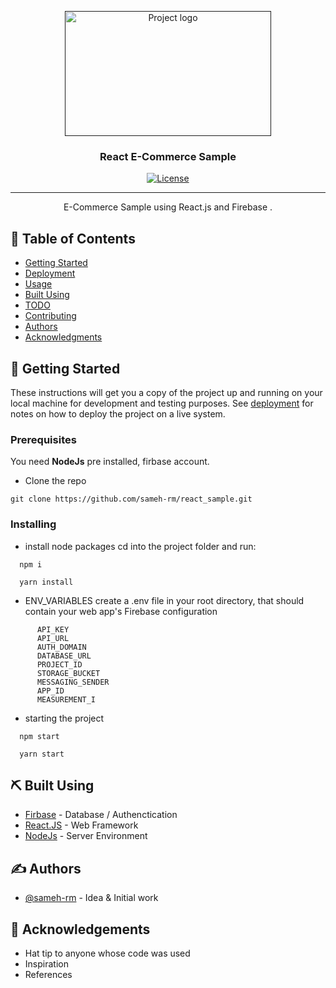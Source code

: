 <p align="center">
  <a href="" rel="noopener">
 <img width=330px height=200px src="https://miro.medium.com/max/3176/1*h-xRzZOCHk8jTlEa8M42GA.png" alt="Project logo"></a>
</p>

<h3 align="center">React E-Commerce Sample</h3>

<div align="center">

[![License](https://img.shields.io/badge/license-MIT-blue.svg)](/LICENSE)

</div>

---

<p align="center"> E-Commerce Sample using React.js and Firebase .
    <br> 
</p>

## 📝 Table of Contents

- [Getting Started](#getting_started)
- [Deployment](#deployment)
- [Usage](#usage)
- [Built Using](#built_using)
- [TODO](../TODO.md)
- [Contributing](../CONTRIBUTING.md)
- [Authors](#authors)
- [Acknowledgments](#acknowledgement)

## 🏁 Getting Started <a name = "getting_started"></a>

These instructions will get you a copy of the project up and running on your local machine for development and testing purposes. See [deployment](#deployment) for notes on how to deploy the project on a live system.

### Prerequisites

You need **NodeJs** pre installed, firbase account.

- Clone the repo

```
git clone https://github.com/sameh-rm/react_sample.git
```

### Installing

- install node packages
  cd into the project folder and run:

```
  npm i
```

```
  yarn install
```

- ENV_VARIABLES
  create a .env file in your root directory, that should contain your web app's Firebase configuration

```
      API_KEY
      API_URL
      AUTH_DOMAIN
      DATABASE_URL
      PROJECT_ID
      STORAGE_BUCKET
      MESSAGING_SENDER
      APP_ID
      MEASUREMENT_I
```

- starting the project

```
  npm start
```

```
  yarn start
```

## ⛏️ Built Using <a name = "built_using"></a>

- [Firbase](https://firebase.google.com/) - Database / Authenctication
- [React.JS](https://reactjs.org/) - Web Framework
- [NodeJs](https://nodejs.org/en/) - Server Environment

## ✍️ Authors <a name = "authors"></a>

- [@sameh-rm](https://github.com/sameh-rm) - Idea & Initial work

## 🎉 Acknowledgements <a name = "acknowledgement"></a>

- Hat tip to anyone whose code was used
- Inspiration
- References
